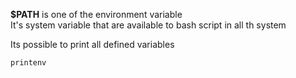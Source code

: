 **$PATH** is one of the environment variable    
It's system variable that are available to bash script in all th system 

Its possible to print all defined variables
```
printenv
```
